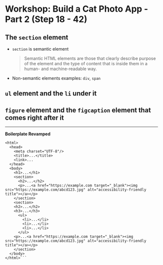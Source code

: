 # Workshop: Build a Cat Photo App - Part 2 (Step 18 - 42)
## The `section` element
- `section` is semantic element  
  > Semantic HTML elements are those that clearly describe purpose of the element and the type of content that is inside them in a human- and machine-readable way.
- Non-semantic elements examples: `div`, `span`
## `ul` element and the `li` under it
## `figure` element and the `figcaption` element that comes right after it

---

**Boilerplate Revamped**
```<!DOCTYPE html>
<html>
  <head>
    <meta charset="UTF-8"/>
    <title>...</title>
    <link>...
  </head>
  <body>
    <h1>...</h1>
    <section>
      <h2>...</h2>
      <p>...<a href="https://example.com target="_blank"><img src="https://example.com/abcd123.jpg" alt="accessibility-friendly title"></a></p>
    </section>
    <section>
    <h2>...</h2>
    <h3>...</h3>
      <ul>
        <li>...</li>
        <li>...</li>
        <li>...</li>
      </ul>
    <p>...<a href="https://example.com target="_blank"><img src="https://example.com/abcd123.jpg" alt="accessibility-friendly title"></a></p>
    </section>
  </body>
</html>```
